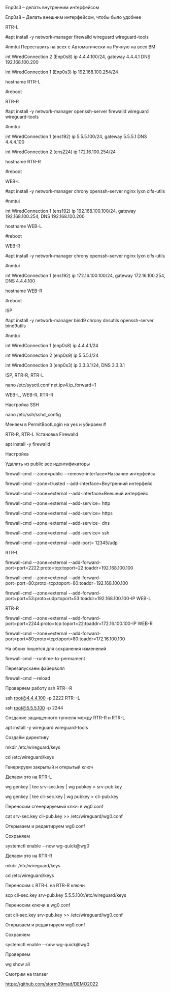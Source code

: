  
Enp0s3 – делать внутренним интерфейсом

Enp0s8 – Делать внешним интерфейсом, чтобы было удобнее


RTR-L 

#apt install -y network-manager firewalld wireguard wireguard-tools

#nmtui 
Переставить на всех с Автоматически на  Ручную на всех ВМ

int WiredConnection 2 (Enp0s8) ip 4.4.4.100/24, gateway 4.4.4.1 DNS 192.168.100.200

int WiredConnection 1 (Enp0s3) ip 192.168.100.254/24 

 
hostname RTR-L 

#reboot

RTR-R

#apt install -y network-manager openssh-server firewalld wireguard wireguard-tools

#nmtui

int WiredConnection 1 (ens192) ip 5.5.5.100/24, gateway 5.5.5.1 DNS 4.4.4.100

int WiredConnection 2 (ens224) ip 172.16.100.254/24 

 
hostname RTR-R 

#reboot

WEB-L

#apt install -y network-manager chrony openssh-server nginx lyxn cifs-utils

#nmtui 

int WiredConnection 1 (ens192) ip 192.168.100.100/24, gateway 192.168.100.254, DNS 192.168.100.200


 

hostname WEB-L 

#reboot

WEB-R

#apt install -y network-manager chrony openssh-server nginx lyxn cifs-utils

#nmtui 

int WiredConnection 1 (ens192) ip 172.16.100.100/24, gateway 172.16.100.254, DNS 4.4.4.100
 
hostname WEB-R 

#reboot


ISP

#apt install -y network-manager bind9 chrony dnsutils openssh-server bind9utils

#nmtui 

int WiredConnection 1 (enp0s8) ip 4.4.4.1/24
 
	













int WiredConnection 2 (enp0s9) ip 5.5.5.1/24 
 












int WiredConnection 3 (enp0s3) ip 3.3.3.1/24, DNS 3.3.3.1
 
ISP, RTR-R, RTR-L

nano /etc/sysctl.conf
			net.ipv4.ip_forward=1


WEB-L, WEB-R, RTR-R

Настройка SSH

 nano /etc/ssh/sshd_config
 
Меняем в PermitBootLogin на yes и убираем #

RTR-R, RTR-L Установка Firewalld

apt install -y firewalld

Настройка

Удалить из public все идентификаторы

firewall-cmd  --zone=public --remove-interface=Название интерфейса

firewall-cmd  --zone=trusted --add-interface=Внутренний интерфейс

firewall-cmd  --zone=external --add-interface=Внешний интерфейс

firewall-cmd  --zone=external --add-service= http

firewall-cmd  --zone=external --add-service= https

firewall-cmd  --zone=external --add-service= dns

firewall-cmd  --zone=external --add-service= ssh

firewall-cmd  --zone=external --add-port= 12345/udp

RTR-L

firewall-cmd  --zone=external --add-forward-port=port=2222:proto=tcp:toport=22:toaddr=192.168.100.100

firewall-cmd  --zone=external --add-forward-port=port=80:proto=tcp:toport=80:toaddr=192.168.100.100

firewall-cmd  --zone=external --add-forward-port=port=53:proto=udp:toport=53:toaddr=192.168.100.100-IP WEB-L

RTR-R

firewall-cmd  --zone=external --add-forward-port=port=2244:proto=tcp:toport=22:toaddr=172.16.100.100-IP WEB-R

firewall-cmd  --zone=external --add-forward-port=port=80:proto=tcp:toport=80:toaddr=172.16.100.100

На обоих пишется для сохранения изменений 

firewall-cmd   --runtime-to-permament

Перезапускаем файерволл

firewall-cmd --reload

Проверяем работу ssh 
RTR--R

ssh root@4.4.4.100 -p 2222
RTR--L

ssh root@5.5.5.100 -p 2244

Создание защищенного туннеля между RTR-R и RTR-L

apt install -y wireguard wireguard-tools

Создаём директиву

mkdir /etc/wireguard/keys

cd /etc/wireguard/keys

Генерируем закрытый и открытый ключ

Делаем это на RTR-L

wg genkey | tee srv-sec.key | wg pubkey > srv-pub.key

wg genkey | tee cli-sec.key | wg pubkey > cli-pub.key

Переносим сгенерируемый ключ в wg0.conf

cat srv-sec.key cli-pub.key >> /etc/wireguard/wg0.conf

Открываем и редактируем wg0.conf

 Сохраняем
	
systemctl enable --now wg-quick@wg0

Делаем это на RTR-R

mkdir /etc/wireguard/keys

cd /etc/wireguard/keys

Переносим с RTR-L на RTR-R ключи

scp cli-sec.key srv-pub.key 5.5.5.100:/etc/wireguard/keys

Переносим ключи в wg0.conf

cat cli-sec.key srv-pub.key >> /etc/wireguard/wg0.conf

Открываем и редактируем wg0.conf

 Сохраняем
	
systemctl enable --now wg-quick@wg0

Проверяем 

wg show all

Смотрим на transer
 
 https://github.com/storm39mad/DEMO2022






 







